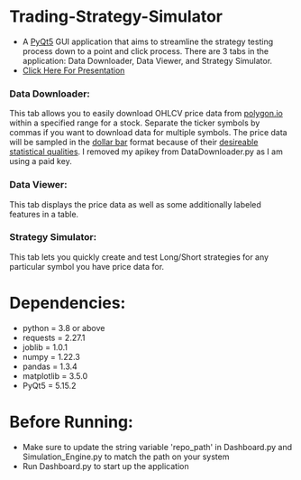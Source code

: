 # Trading-Strategy-Simulator
* A [PyQt5](https://pypi.org/project/PyQt5/) GUI application that aims to streamline the strategy testing process down to a point and click process. There are 3 tabs in the application: Data Downloader, Data Viewer, and Strategy Simulator.
* [Click Here For Presentation](https://docs.google.com/presentation/d/1BWswpRE1cSh0D9hS6lHhs5r5RGtzMg3Ss8suLmpAqVw/edit?usp=sharing)

### Data Downloader:
This tab allows you to easily download OHLCV price data from [polygon.io](https://polygon.io/) within a specified range for a stock. Separate the ticker symbols by commas if you want to download data for multiple symbols. The price data will be sampled in the [dollar bar](https://towardsdatascience.com/advanced-candlesticks-for-machine-learning-ii-volume-and-dollar-bars-6cda27e3201d) format because of their [desireable statistical qualities](https://towardsdatascience.com/ai-for-algorithmic-trading-rethinking-bars-labeling-and-stationarity-90a7b626f3e1). I removed my apikey from DataDownloader.py as I am using a paid key.

### Data Viewer:
This tab displays the price data as well as some additionally labeled features in a table.

### Strategy Simulator:
This tab lets you quickly create and test Long/Short strategies for any particular symbol you have price data for.


# Dependencies:
* python = 3.8 or above
* requests = 2.27.1
* joblib = 1.0.1
* numpy = 1.22.3
* pandas = 1.3.4
* matplotlib = 3.5.0
* PyQt5 = 5.15.2

# Before Running:
* Make sure to update the string variable 'repo_path' in Dashboard.py and Simulation_Engine.py to match the path on your system
* Run Dashboard.py to start up the application
